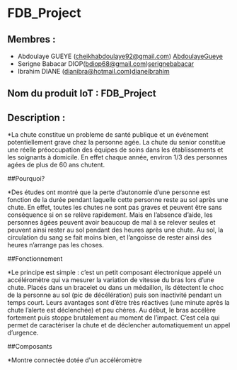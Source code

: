 # FDB_Project
## Membres :
* Abdoulaye GUEYE (cheikhabdoulaye92@gmail.com) [AbdoulayeGueye](https://github.com/AbdoulayeGueye)
* Serigne Babacar DIOP(bdiop68@gmail.com)[serignebabacar](https://github.com/serignebabacar/)
* Ibrahim DIANE (dianibra@hotmail.com)[dianeibrahim](https://github.com/dianeibrahim)

## Nom du produit IoT : FDB_Project

## Description :

*La chute constitue un probleme de santé publique et un événement potentiellement grave chez la personne agée. La chute du senior constitue une réelle préoccupation des équipes de soins dans les établissements et les soignants à domicile. En effet chaque année, environ 1/3 des personnes agées de plus de 60 ans chutent. 

##Pourquoi?

*Des études ont montré que la perte d’autonomie d’une personne est fonction de la durée pendant laquelle cette personne reste au sol après une chute.
En effet, toutes les chutes ne sont pas graves et peuvent être sans conséquence si on se relève rapidement.
Mais en l’absence d’aide, les personnes âgées peuvent avoir beaucoup de mal à se relever seules et peuvent ainsi rester au sol pendant des heures après une chute.
Au sol, la circulation du sang se fait moins bien, et l’angoisse de rester ainsi des heures n’arrange pas les choses.


##Fonctionnement

*Le principe est simple : c’est un petit composant électronique appelé un accéléromètre qui va mesurer la variation de vitesse du bras lors d’une chute. Placés dans un bracelet ou dans un médaillon, ils détectent le choc de la personne au sol (pic de décélération) puis son inactivité pendant un temps court. Leurs avantages sont d’être très réactives (une minute après la chute l’alerte est déclenchée) et peu chères.
Au début, le bras accélère fortement puis stoppe brutalement au moment de l’impact. C’est cela qui permet de caractériser la chute et de déclencher automatiquement un appel d’urgence.


##Composants

*Montre connectée dotée d'un accéléromètre 
